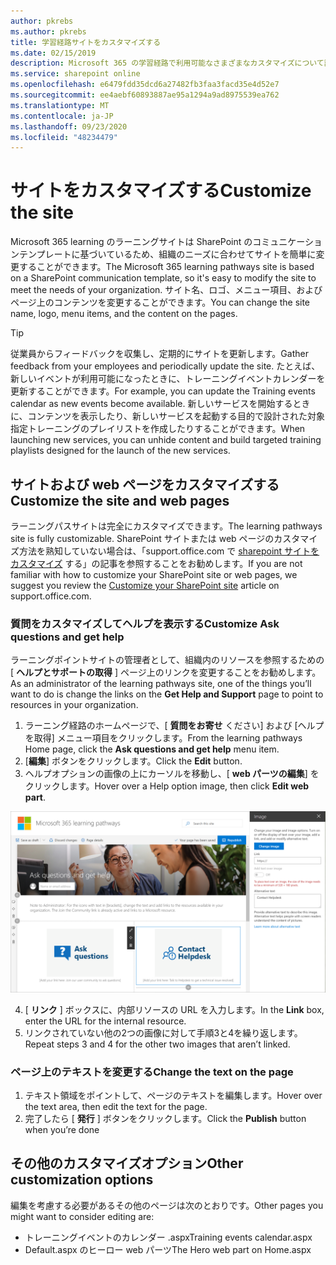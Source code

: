 ```yaml
---
author: pkrebs
ms.author: pkrebs
title: 学習経路サイトをカスタマイズする
ms.date: 02/15/2019
description: Microsoft 365 の学習経路で利用可能なさまざまなカスタマイズについて説明します。
ms.service: sharepoint online
ms.openlocfilehash: e6479fdd35dcd6a27482fb3faa3facd35e4d52e7
ms.sourcegitcommit: ee4aebf60893887ae95a1294a9ad8975539ea762
ms.translationtype: MT
ms.contentlocale: ja-JP
ms.lasthandoff: 09/23/2020
ms.locfileid: "48234479"
---
```

# <a name="customize-the-site"></a><span data-ttu-id="e99de-103">サイトをカスタマイズする</span><span class="sxs-lookup"><span data-stu-id="e99de-103">Customize the site</span></span>

<span data-ttu-id="e99de-104">Microsoft 365 learning のラーニングサイトは SharePoint のコミュニケーションテンプレートに基づいているため、組織のニーズに合わせてサイトを簡単に変更することができます。</span><span class="sxs-lookup"><span data-stu-id="e99de-104">The Microsoft 365 learning pathways site is based on a SharePoint communication template, so it's easy to modify the site to meet the needs of your organization.</span></span> <span data-ttu-id="e99de-105">サイト名、ロゴ、メニュー項目、およびページ上のコンテンツを変更することができます。</span><span class="sxs-lookup"><span data-stu-id="e99de-105">You can change the site name, logo, menu items, and the content on the pages.</span></span> 

> [!TIP]
> <span data-ttu-id="e99de-106">従業員からフィードバックを収集し、定期的にサイトを更新します。</span><span class="sxs-lookup"><span data-stu-id="e99de-106">Gather feedback from your employees and periodically update the site.</span></span> <span data-ttu-id="e99de-107">たとえば、新しいイベントが利用可能になったときに、トレーニングイベントカレンダーを更新することができます。</span><span class="sxs-lookup"><span data-stu-id="e99de-107">For example, you can update the Training events calendar as new events become available.</span></span> <span data-ttu-id="e99de-108">新しいサービスを開始するときに、コンテンツを表示したり、新しいサービスを起動する目的で設計された対象指定トレーニングのプレイリストを作成したりすることができます。</span><span class="sxs-lookup"><span data-stu-id="e99de-108">When launching new services, you can unhide content and build targeted training playlists designed for the launch of the new services.</span></span> 

## <a name="customize-the-site-and-web-pages"></a><span data-ttu-id="e99de-109">サイトおよび web ページをカスタマイズする</span><span class="sxs-lookup"><span data-stu-id="e99de-109">Customize the site and web pages</span></span>

<span data-ttu-id="e99de-110">ラーニングパスサイトは完全にカスタマイズできます。</span><span class="sxs-lookup"><span data-stu-id="e99de-110">The learning pathways site is fully customizable.</span></span> <span data-ttu-id="e99de-111">SharePoint サイトまたは web ページのカスタマイズ方法を熟知していない場合は、「support.office.com で [sharepoint サイトをカスタマイズ](https://support.office.com/article/customize-your-sharepoint-site-320b43e5-b047-4fda-8381-f61e8ac7f59b) する」の記事を参照することをお勧めします。</span><span class="sxs-lookup"><span data-stu-id="e99de-111">If you are not familiar with how to customize your SharePoint site or web pages, we suggest you review the [Customize your SharePoint site](https://support.office.com/article/customize-your-sharepoint-site-320b43e5-b047-4fda-8381-f61e8ac7f59b) article on support.office.com.</span></span> 

### <a name="customize-ask-questions-and-get-help"></a><span data-ttu-id="e99de-112">質問をカスタマイズしてヘルプを表示する</span><span class="sxs-lookup"><span data-stu-id="e99de-112">Customize Ask questions and get help</span></span>

<span data-ttu-id="e99de-113">ラーニングポイントサイトの管理者として、組織内のリソースを参照するための [ **ヘルプとサポートの取得** ] ページ上のリンクを変更することをお勧めします。</span><span class="sxs-lookup"><span data-stu-id="e99de-113">As an administrator of the learning pathways site, one of the things you’ll want to do is change the links on the **Get Help and Support** page to point to resources in your organization.</span></span> 

1.  <span data-ttu-id="e99de-114">ラーニング経路のホームページで、[ **質問をお寄せ** ください] および [ヘルプを取得] メニュー項目をクリックします。</span><span class="sxs-lookup"><span data-stu-id="e99de-114">From the learning pathways Home page, click the **Ask questions and get help** menu item.</span></span>
2.  <span data-ttu-id="e99de-115">[**編集**] ボタンをクリックします。</span><span class="sxs-lookup"><span data-stu-id="e99de-115">Click the **Edit** button.</span></span>
3.  <span data-ttu-id="e99de-116">ヘルプオプションの画像の上にカーソルを移動し、[ **web パーツの編集**] をクリックします。</span><span class="sxs-lookup"><span data-stu-id="e99de-116">Hover over a Help option image, then click **Edit web part**.</span></span>

![cg-edithelp.png](media/cg-edithelp.png)

4.  <span data-ttu-id="e99de-118">[ **リンク** ] ボックスに、内部リソースの URL を入力します。</span><span class="sxs-lookup"><span data-stu-id="e99de-118">In the **Link** box, enter the URL for the internal resource.</span></span> 
5.  <span data-ttu-id="e99de-119">リンクされていない他の2つの画像に対して手順3と4を繰り返します。</span><span class="sxs-lookup"><span data-stu-id="e99de-119">Repeat steps 3 and 4 for the other two images that aren’t linked.</span></span>

### <a name="change-the-text-on-the-page"></a><span data-ttu-id="e99de-120">ページ上のテキストを変更する</span><span class="sxs-lookup"><span data-stu-id="e99de-120">Change the text on the page</span></span>

1. <span data-ttu-id="e99de-121">テキスト領域をポイントして、ページのテキストを編集します。</span><span class="sxs-lookup"><span data-stu-id="e99de-121">Hover over the text area, then edit the text for the page.</span></span> 
2. <span data-ttu-id="e99de-122">完了したら [ **発行** ] ボタンをクリックします。</span><span class="sxs-lookup"><span data-stu-id="e99de-122">Click the **Publish** button when you’re done</span></span>

## <a name="other-customization-options"></a><span data-ttu-id="e99de-123">その他のカスタマイズオプション</span><span class="sxs-lookup"><span data-stu-id="e99de-123">Other customization options</span></span>
<span data-ttu-id="e99de-124">編集を考慮する必要があるその他のページは次のとおりです。</span><span class="sxs-lookup"><span data-stu-id="e99de-124">Other pages you might want to consider editing are:</span></span>

- <span data-ttu-id="e99de-125">トレーニングイベントのカレンダー .aspx</span><span class="sxs-lookup"><span data-stu-id="e99de-125">Training events calendar.aspx</span></span>
- <span data-ttu-id="e99de-126">Default.aspx のヒーロー web パーツ</span><span class="sxs-lookup"><span data-stu-id="e99de-126">The Hero web part on Home.aspx</span></span>


